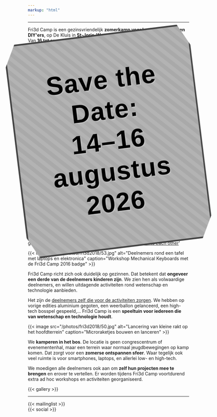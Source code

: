 ```yaml
---
markup: "html"
---
```


<div style="
  position: fixed;
  top: 160px;
  left: 50%;
  transform: translateX(-50%) rotate(-7deg);
  background: repeating-linear-gradient(
    45deg,
    #a9a9a9,
    #a9a9a9 12px,
    #b3b3b3 12px,
    #b3b3b3 24px
  );
  color: black;
  padding: 90px 100px;
  font-family: Impact, sans-serif;
  font-weight: 900;
  font-size: 5rem;
  letter-spacing: 2px;
  line-height: 1.2;
  box-shadow: 8px 8px 20px rgba(0, 0, 0, 0.5);
  border: 5px solid #444;
  z-index: 9999;
  text-align: center;
  clip-path: polygon(6% 0%, 94% 0%, 100% 10%, 100% 90%, 94% 100%, 6% 100%, 0% 90%, 0% 10%);
  text-shadow: 2px 2px 3px rgba(255, 255, 255, 0.4);
">
  Save the Date: <br /><strong>14–16 augustus 2026</strong><br />
</div>


<hr class="gridrule" />
<div class="block--callout">
<div class="decoblock decoblock--bend decoblock--l"></div>
<p>Fri3d Camp is een gezinsvriendelijk <strong>zomerkamp voor hackers, makers en DIY'ers</strong>, op De Kluis in <strong>St-Joris-Weert</strong>.<br/>Van <strong>16 tot en met 18 augustus 2024</strong> zijn we aan onze vijfde editie toe.</p>
<div class="decoblock decoblock--herringbone decoblock--br"></div>
</div>

<hr class="gridrule" />

{{< cta-tickets href="https://tickets.fri3d.be/" >}}

<div class="block--centered">

<h2>Wat kan je verwachten?</h2>
<p>Fri3d Camp is een mix tussen een <strong>festival met technologie in plaats van muziek</strong>, een gemoedelijke campingsfeer, en een conventie van hackers en hun vrienden.</p>
<p>We zijn volop bezig met het samenstellen van het programma op basis van al jullie inzendingen, en er is al <a href="https://content.fri3d.be/confirmedcontent">een enorme variatie aan activiteiten die je kan checken</a>!</p>
<p>Onze inspiratie zijn de grote Europese kampen die elke twee jaar worden georganiseerd, zoals <a href="https://events.ccc.de/camp/">CCC Camp</a> of <a href="https://sha2017.org/">SHA</a>.</p>
</div>

<hr class="gridrule" />

<div class="block--centered">
<h2>Zelf iets organiseren op Fri3d Camp?</h2>
<p>Onze Call for Proposal is nog open! Alle activiteiten rond <strong>wetenschap en technologie</strong> zijn welkom. Vooral projecten waar je zelf mee bezig bent, skills die je wil aanleren, en passies die je wil delen. Er is plek voor activiteiten van <strong>alle niveaus</strong>. Ook activiteiten in andere talen dan het Nederlands zijn mogelijk, maar vermeld het zeker wel.</p>

</div>

{{< herobutton href="/cfp" label="Zin in!" >}}

<div class="block--centered">
{{< image src="/photos/fri3d2018/46.jpg" alt="Deelnemers aan een workshop" caption="Een rookvrije houtkachel maken" >}}
<p>Op Fri3d Camp is het <strong>onderscheid tussen deelnemers en organisatie vager</strong> dan op veel andere events. We verwachten bijvoorbeeld dat iedereen ook een handje toesteekt tijdens een shift aan de bar, de infodesk, content-support,... Daarbuiten zal je ook merken dat <strong>iedereen behulpzaam</strong> is en je graag uit de nood helpt. Het motto daarbij is '<a href="/deelnemen/excellent">Be Excellent to Each other</a>'</p>
{{< image src="/photos/fri3d2018/53.jpg" alt="Deelnemers rond een tafel met laptops en elektronica" caption="Workshop Mechanical Keyboards met de Fri3d Camp 2016 badge" >}}
<p>Fri3d Camp richt zich ook duidelijk op gezinnen. Dat betekent dat <strong>ongeveer een derde van de deelnemers kinderen zijn</strong>. We zien hen als volwaardige deelnemers, en willen uitdagende activiteiten rond wetenschap en technologie aanbieden.</p>
<p>Het zijn de <a href="/deelnemen">deelnemers zelf die voor de activiteiten zorgen</a>. We hebben op vorige edities aluminium gegoten, een weerballon gelanceerd, een high-tech bosspel gespeeld,... Fri3d Camp is een <strong>speeltuin voor iedereen die van wetenschap en technologie houdt</strong>.</p>
{{< image src="/photos/fri3d2018/50.jpg" alt="Lancering van kleine rakt op het hoofdterrein" caption="Microraketjes bouwen en lanceren" >}}
<p>We <strong>kamperen in het bos</strong>. De locatie is geen congrescentrum of evenementenhal, maar een terrein waar normaal jeugdbewegingen op kamp komen. Dat zorgt voor een <strong>zomerse ontspannen sfeer</strong>. Waar tegelijk ook veel ruimte is voor smartphones, laptops, en allerlei low- en high-tech.</p>
<p>We moedigen alle deelnemers ook aan om <strong>zelf hun projecten mee te brengen</strong> en erover te vertellen. Er worden tijdens Fri3d Camp voortdurend extra ad hoc workshops en activiteiten georganiseerd.</p>
</div>

<div class="block--centered">
{{< gallery >}}
</div>

<hr class="gridrule" />

<div class="block--centered">
{{< mailinglist >}}
</div>
<div class="block--centered">
{{< social >}}
</div>